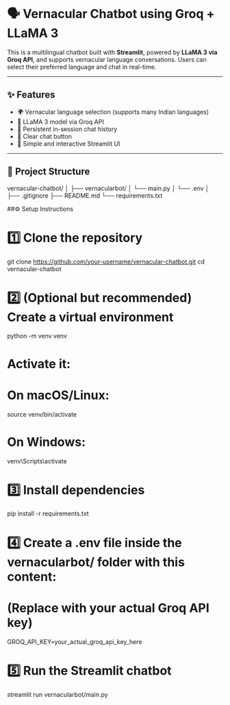 # 🗣️ Vernacular Chatbot using Groq + LLaMA 3

This is a multilingual chatbot built with **Streamlit**, powered by **LLaMA 3 via Groq API**, and supports vernacular language conversations. Users can select their preferred language and chat in real-time.

---

## ✨ Features

- 🌍 Vernacular language selection (supports many Indian languages)
- 🤖 LLaMA 3 model via Groq API
- 💬 Persistent in-session chat history
- 🧹 Clear chat button
- 🧪 Simple and interactive Streamlit UI

---

## 📁 Project Structure
vernacular-chatbot/
│
├── vernacularbot/
│   └── main.py
│   └── .env
│
├── .gitignore
├── README.md
└── requirements.txt

 ##⚙️ Setup Instructions
 # 1️⃣ Clone the repository
git clone https://github.com/your-username/vernacular-chatbot.git
cd vernacular-chatbot

# 2️⃣ (Optional but recommended) Create a virtual environment
python -m venv venv

# Activate it:
# On macOS/Linux:
source venv/bin/activate
# On Windows:
venv\Scripts\activate

# 3️⃣ Install dependencies
pip install -r requirements.txt

# 4️⃣ Create a .env file inside the vernacularbot/ folder with this content:
# (Replace with your actual Groq API key)
GROQ_API_KEY=your_actual_groq_api_key_here

# 5️⃣ Run the Streamlit chatbot
streamlit run vernacularbot/main.py


